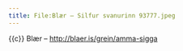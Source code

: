 ```yaml
---
title: File:Blær – Silfur svanurinn 93777.jpeg
---
```


{{c}} Blær – http://blaer.is/grein/amma-sigga